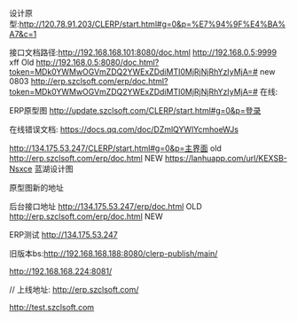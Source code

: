 设计原型:http://120.78.91.203/CLERP/start.html#g=0&p=%E7%94%9F%E4%BA%A7&c=1

接口文档路径:http://192.168.168.101:8080/doc.html
http://192.168.0.5:9999 xff Old
http://192.168.0.5:8080/doc.html?token=MDk0YWMwOGVmZDQ2YWExZDdiMTI0MjRjNjRhYzIyMjA=# new 0803
http://erp.szclsoft.com/erp/doc.html?token=MDk0YWMwOGVmZDQ2YWExZDdiMTI0MjRjNjRhYzIyMjA=#
在线:

ERP原型图
http://update.szclsoft.com/CLERP/start.html#g=0&p=登录

在线错误文档:
https://docs.qq.com/doc/DZmlQYWlYcmhoeWJs

http://134.175.53.247/CLERP/start.html#g=0&p=主界面 old
http://erp.szclsoft.com/erp/doc.html NEW
https://lanhuapp.com/url/KEXSB-Nsxce 蓝湖设计图

原型图新的地址

后台接口地址
http://134.175.53.247/erp/doc.html  OLD
http://erp.szclsoft.com/erp/doc.html NEW

ERP测试
http://134.175.53.247

旧版本bs:http://192.168.168.188:8080/clerp-publish/main/

http://192.168.168.224:8081/

// 上线地址:
http://erp.szclsoft.com/

http://test.szclsoft.com

 

